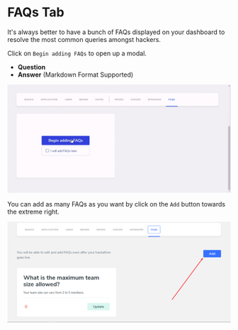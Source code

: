# FAQs Tab

It's always better to have a bunch of FAQs displayed on your dashboard to resolve the most common queries amongst hackers.

Click on `Begin adding FAQs` to open up a modal.

* **Question**
* **Answer** \(Markdown Format Supported\)

![](../.gitbook/assets/faqs.gif)

You can add as many FAQs as you want by click on the `Add` button towards the extreme right.

![](../.gitbook/assets/image%20%2814%29.png)

